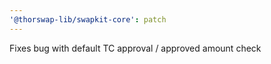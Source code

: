 ```yaml
---
'@thorswap-lib/swapkit-core': patch
---
```


Fixes bug with default TC approval / approved amount check
